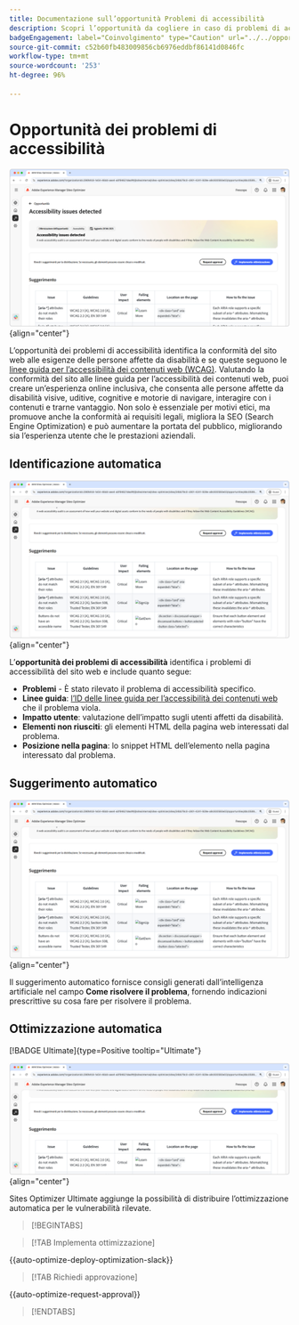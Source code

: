 ```yaml
---
title: Documentazione sull’opportunità Problemi di accessibilità
description: Scopri l’opportunità da cogliere in caso di problemi di accessibilità e come utilizzarla per aumentare la sicurezza di sul tuo sito web.
badgeEngagement: label="Coinvolgimento" type="Caution" url="../../opportunity-types/engagement.md" tooltip="Coinvolgimento"
source-git-commit: c52b60fb483009856cb6976eddbf86141d0846fc
workflow-type: tm+mt
source-wordcount: '253'
ht-degree: 96%

---
```



# Opportunità dei problemi di accessibilità

![Opportunità dei problemi di accessibilità](./assets/accessibility-issues/hero.png){align="center"}

L’opportunità dei problemi di accessibilità identifica la conformità del sito web alle esigenze delle persone affette da disabilità e se queste seguono le [linee guida per l’accessibilità dei contenuti web (WCAG)](https://www.w3.org/TR/WCAG21/). Valutando la conformità del sito alle linee guida per l’accessibilità dei contenuti web, puoi creare un’esperienza online inclusiva, che consenta alle persone affette da disabilità visive, uditive, cognitive e motorie di navigare, interagire con i contenuti e trarne vantaggio. Non solo è essenziale per motivi etici, ma promuove anche la conformità ai requisiti legali, migliora la SEO (Search Engine Optimization) e può aumentare la portata del pubblico, migliorando sia l’esperienza utente che le prestazioni aziendali.

## Identificazione automatica

![Identificazione automatica dei problemi di accessibilità](./assets/accessibility-issues/auto-identify.png){align="center"}

L’**opportunità dei problemi di accessibilità** identifica i problemi di accessibilità del sito web e include quanto segue:

* **Problemi** - È stato rilevato il problema di accessibilità specifico.
* **Linee guida**: [l’ID delle linee guida per l’accessibilità dei contenuti web](https://www.w3.org/TR/WCAG21/) che il problema viola.
* **Impatto utente**: valutazione dell’impatto sugli utenti affetti da disabilità.
* **Elementi non riusciti**: gli elementi HTML della pagina web interessati dal problema.
* **Posizione nella pagina**: lo snippet HTML dell’elemento nella pagina interessato dal problema.

## Suggerimento automatico

![Suggerimento automatico per problemi di accessibilità](./assets/accessibility-issues/auto-suggest.png){align="center"}

Il suggerimento automatico fornisce consigli generati dall’intelligenza artificiale nel campo **Come risolvere il problema**, fornendo indicazioni prescrittive su cosa fare per risolvere il problema.

## Ottimizzazione automatica

[!BADGE Ultimate]{type=Positive tooltip="Ultimate"}

![Ottimizzazione automatica dei problemi di accessibilità](./assets/accessibility-issues/auto-optimize.png){align="center"}

Sites Optimizer Ultimate aggiunge la possibilità di distribuire l’ottimizzazione automatica per le vulnerabilità rilevate.

>[!BEGINTABS]

>[!TAB Implementa ottimizzazione]

{{auto-optimize-deploy-optimization-slack}}

>[!TAB Richiedi approvazione]

{{auto-optimize-request-approval}}

>[!ENDTABS]

